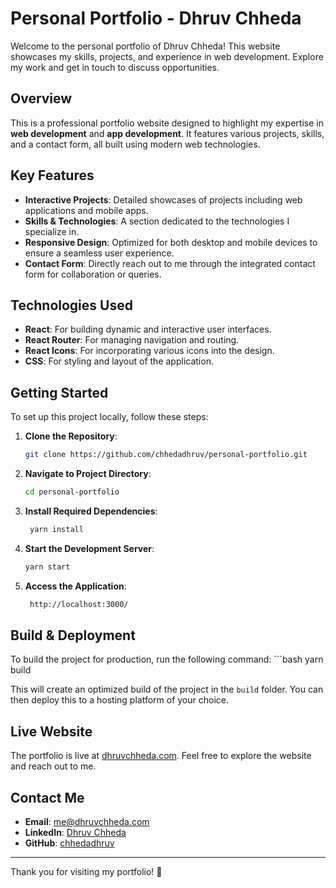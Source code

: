 # Personal Portfolio - Dhruv Chheda

Welcome to the personal portfolio of Dhruv Chheda! This website showcases my skills, projects, and experience in web development. Explore my work and get in touch to discuss opportunities.

## Overview

This is a professional portfolio website designed to highlight my expertise in **web development** and **app development**. It features various projects, skills, and a contact form, all built using modern web technologies.

## Key Features

- **Interactive Projects**: Detailed showcases of projects including web applications and mobile apps.
- **Skills & Technologies**: A section dedicated to the technologies I specialize in.
- **Responsive Design**: Optimized for both desktop and mobile devices to ensure a seamless user experience.
- **Contact Form**: Directly reach out to me through the integrated contact form for collaboration or queries.

## Technologies Used

- **React**: For building dynamic and interactive user interfaces.
- **React Router**: For managing navigation and routing.
- **React Icons**: For incorporating various icons into the design.
- **CSS**: For styling and layout of the application.

## Getting Started

To set up this project locally, follow these steps:

1. **Clone the Repository**:
   ```bash
   git clone https://github.com/chhedadhruv/personal-portfolio.git

2. **Navigate to Project Directory**:
   ```bash
   cd personal-portfolio

3. **Install Required Dependencies**:
   ```bash
    yarn install

4. **Start the Development Server**:
   ```bash
   yarn start

5. **Access the Application**:
   ```bash
    http://localhost:3000/

## Build & Deployment

To build the project for production, run the following command:
    ```bash
    yarn build

This will create an optimized build of the project in the `build` folder. You can then deploy this to a hosting platform of your choice.

## Live Website

The portfolio is live at [dhruvchheda.com](https://dhruvchheda.com). Feel free to explore the website and reach out to me.

## Contact Me

- **Email**: [me@dhruvchheda.com](mailto:me@dhruvchheda.com)
- **LinkedIn**: [Dhruv Chheda](https://www.linkedin.com/in/dhruv-chheda-52637522a/)
- **GitHub**: [chhedadhruv](https://github.com/chhedadhruv)

---

Thank you for visiting my portfolio! 🚀